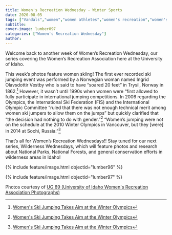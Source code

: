 ```yaml
---
title: Women's Recreation Wednesday - Winter Sports
date: 2020-08-05
tags: ["Vandals","women","women athletes","women's recreation","women's sports","women in sports","women's recreation Wednesday","Moscow","university history","university archives"]
subtitle: 
cover-image: lumber097
categories: ["Women's Recreation Wednesday"]
author: 
---
```

 
Welcome back to another week of Women’s Recreation
Wednesday, our series covering the Women’s Recreation Association here at the
University of Idaho.

This week’s photos feature women skiing! The first ever recorded
ski jumping event was performed by a Norwegian woman named Ingrid Olavsdottir
Vestby who is said to have “soared 20 feet” in Trysil, Norway in 1862.[^1]
However, it wasn’t until 1990s when women were “first allowed to fully
participate in international jumping competitions. In 2006 regarding the
Olympics, the International Ski Federation (FIS) and the International Olympic
Committee “ruled that there was not enough technical merit among women ski
jumpers to allow them on the jumps” but quickly clarified that “the decision
had nothing to do with gender.”[^1]
“Women’s jumping were not on the schedule at the 2010 Winter Olympics in
Vancouver, but they [were] in 2014 at Sochi, Russia.”[^1]

That’s all for Women’s Recreation Wednesdays!! Stay tuned
for our next series, Wilderness Wednesdays, which will feature photos and research about National Parks, National Forests, and general conservation efforts in wilderness areas in Idaho!

{% include feature/image.html objectid="lumber96" %}

{% include feature/image.html objectid="lumber97" %}

Photos courtesy of [UG 69 (University of Idaho Women's Recreation Association Photographs)](http://archiveswest.orbiscascade.org/ark:/80444/xv152953/op=fstyle.aspx?t=k&amp;q=)

[^1]: [Women's Ski Jumping Takes Aim at the Winter Olympics](https://www.skiinghistory.org/history/women%E2%80%99s-ski-jumping-takes-aim-winter-olympics)